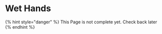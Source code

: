 # Wet Hands

{% hint style="danger" %}
This Page is not complete yet. Check back later
{% endhint %}

<figure><img src="https://github.com/user-attachments/assets/a086d044-ab9f-4cac-8132-fc46b8306632" alt=""><figcaption></figcaption></figure>
